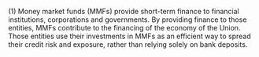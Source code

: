 (1) Money market funds (MMFs) provide short-term finance to financial institutions, corporations and governments. By providing finance to those entities, MMFs contribute to the financing of the economy of the Union. Those entities use their investments in MMFs as an efficient way to spread their credit risk and exposure, rather than relying solely on bank deposits.